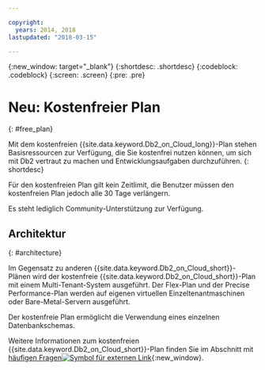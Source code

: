 ```yaml
---

copyright:
  years: 2014, 2018
lastupdated: "2018-03-15"

---
```


<!-- Attribute definitions --> 
{:new_window: target="_blank"}
{:shortdesc: .shortdesc}
{:codeblock: .codeblock}
{:screen: .screen}
{:pre: .pre}

# Neu: Kostenfreier Plan
{: #free_plan}

Mit dem kostenfreien {{site.data.keyword.Db2_on_Cloud_long}}-Plan stehen Basisressourcen zur Verfügung, die Sie kostenfrei nutzen können, um sich mit Db2 vertraut zu machen und Entwicklungsaufgaben durchzuführen.
{: shortdesc}

Für den kostenfreien Plan gilt kein Zeitlimit, die Benutzer müssen den kostenfreien Plan jedoch alle 30 Tage verlängern.

Es steht lediglich Community-Unterstützung zur Verfügung. 
 
## Architektur
{: #architecture}

Im Gegensatz zu anderen {{site.data.keyword.Db2_on_Cloud_short}}-Plänen wird der kostenfreie {{site.data.keyword.Db2_on_Cloud_short}}-Plan mit einem Multi-Tenant-System ausgeführt. Der Flex-Plan und der Precise Performance-Plan werden auf eigenen virtuellen Einzeltenantmaschinen oder Bare-Metal-Servern ausgeführt.
 
Der kostenfreie Plan ermöglicht die Verwendung eines einzelnen Datenbankschemas.

Weitere Informationen zum kostenfreien {{site.data.keyword.Db2_on_Cloud_short}}-Plan finden Sie im Abschnitt mit [häufigen Fragen![Symbol für externen Link](../../icons/launch-glyph.svg "Symbol für externen Link")](https://ibm.biz/db2oc_free_plan_faq){:new_window}.
